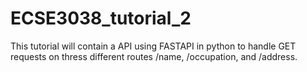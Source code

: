 # ECSE3038_tutorial_2
This tutorial will contain a API using FASTAPI in python to handle GET requests on thress different routes /name, /occupation, and  /address.
